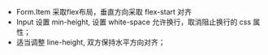 * Form.Item 采取flex布局，垂直方向采取 flex-start 对齐
* Input 设置 min-height, 设置 white-space 允许换行，取消阻止换行的 css 属性；
* 适当调整 line-height, 双方保持水平方向对齐； 